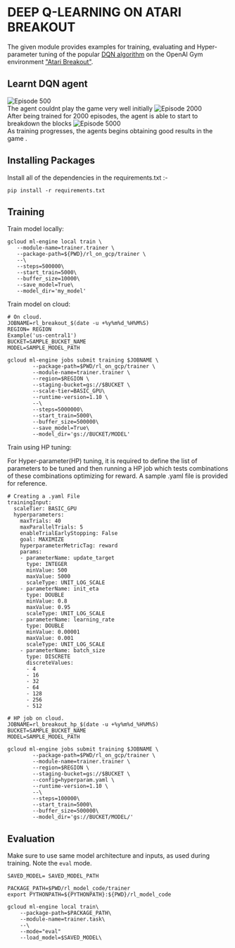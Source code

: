 # DEEP Q-LEARNING ON ATARI BREAKOUT

The given module provides examples for training, evaluating and Hyper-parameter tuning of the popular [DQN algorithm](https://deepmind.com/research/dqn/) on the OpenAI Gym environment ["Atari Breakout"](https://gym.openai.com/envs/Breakout-v0/).


## Learnt DQN agent
![Episode 500](img/breakout_4.0.gif?raw=true)  
The agent couldnt play the game very well initially 
![Episode 2000](img/breakout_18.0.gif?raw=true)  
After being trained for 2000 episodes, the agent is able to start to breakdown the blocks
![Episode 5000](img/breakout_36.0.gif?raw=true)  
As training progresses, the agents begins obtaining good results in the game .

## Installing Packages

Install all of the dependencies in the requirements.txt :-

```
pip install -r requirements.txt
```


## Training

Train model locally:

```
gcloud ml-engine local train \
   --module-name=trainer.trainer \
   --package-path=${PWD}/rl_on_gcp/trainer \
   --\
   --steps=500000\
   --start_train=5000\
   --buffer_size=10000\
   --save_model=True\
   --model_dir='my_model'
```

Train model on cloud:

```
# On cloud.
JOBNAME=rl_breakout_$(date -u +%y%m%d_%H%M%S)
REGION= REGION
Example('us-central1')
BUCKET=SAMPLE_BUCKET_NAME
MODEL=SAMPLE_MODEL_PATH 

gcloud ml-engine jobs submit training $JOBNAME \
        --package-path=$PWD/rl_on_gcp/trainer \
        --module-name=trainer.trainer \
        --region=$REGION \
        --staging-bucket=gs://$BUCKET \
        --scale-tier=BASIC_GPU\
        --runtime-version=1.10 \
        --\
        --steps=5000000\
        --start_train=5000\
        --buffer_size=500000\
        --save_model=True\
        --model_dir='gs://BUCKET/MODEL'
```

Train using HP tuning:

For Hyper-parameter(HP) tuning, it is required to define the list of parameters to be tuned and then running a HP job which tests combinations of these combinations optimizing for reward. A sample .yaml file is provided for reference.

```
# Creating a .yaml File
trainingInput:
  scaleTier: BASIC_GPU
  hyperparameters:
    maxTrials: 40
    maxParallelTrials: 5
    enableTrialEarlyStopping: False
    goal: MAXIMIZE    
    hyperparameterMetricTag: reward
    params:
    - parameterName: update_target
      type: INTEGER
      minValue: 500
      maxValue: 5000
      scaleType: UNIT_LOG_SCALE
    - parameterName: init_eta
      type: DOUBLE
      minValue: 0.8
      maxValue: 0.95
      scaleType: UNIT_LOG_SCALE
    - parameterName: learning_rate
      type: DOUBLE
      minValue: 0.00001
      maxValue: 0.001
      scaleType: UNIT_LOG_SCALE
    - parameterName: batch_size
      type: DISCRETE
      discreteValues:
      - 4
      - 16
      - 32
      - 64
      - 128
      - 256
      - 512
```

```
# HP job on cloud.
JOBNAME=rl_breakout_hp_$(date -u +%y%m%d_%H%M%S)
BUCKET=SAMPLE_BUCKET_NAME
MODEL=SAMPLE_MODEL_PATH 

gcloud ml-engine jobs submit training $JOBNAME \
        --package-path=$PWD/rl_on_gcp/trainer \
        --module-name=trainer.trainer \
        --region=$REGION \
        --staging-bucket=gs://$BUCKET \
        --config=hyperparam.yaml \
        --runtime-version=1.10 \
        --\
        --steps=100000\
        --start_train=5000\
        --buffer_size=500000\
        --model_dir='gs://BUCKET/MODEL/'
```

## Evaluation

Make sure to use same model architecture and inputs, as used during training. Note the `eval` mode.

```
SAVED_MODEL= SAVED_MODEL_PATH

PACKAGE_PATH=$PWD/rl_model_code/trainer
export PYTHONPATH=${PYTHONPATH}:${PWD}/rl_model_code

gcloud ml-engine local train\
    --package-path=$PACKAGE_PATH\
    --module-name=trainer.task\
    --\
    --mode="eval"
    --load_model=$SAVED_MODEL\
```
